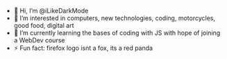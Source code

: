 - 👋 Hi, I’m @iLikeDarkMode
- 👀 I’m interested in computers, new technologies, coding, motorcycles, good food, digital art
- 🌱 I’m currently learning the bases of coding with JS with hope of joining a WebDev course
- ⚡ Fun fact: firefox logo isnt a fox, its a red panda

<!---
iLikeDarkMode/iLikeDarkMode is a ✨ special ✨ repository because its `README.md` (this file) appears on your GitHub profile.
You can click the Preview link to take a look at your changes.
--->
